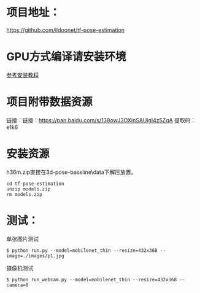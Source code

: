# 项目地址：

https://github.com/ildoonet/tf-pose-estimation

# GPU方式编译请安装环境

[参考安装教程](https://github.com/kebiao/deeplearning/blob/master/install/cuda_cudnn_install.md)

# 项目附带数据资源

链接：链接：https://pan.baidu.com/s/138owJ3OXjnSAUigI4z5ZqA 提取码：e1k6 

# 安装资源

h36m.zip直接在3d-pose-baseline\data下解压放置。

    cd tf-pose-estimation
    unzip models.zip
    rm models.zip

# 测试：

单张图片测试

    $ python run.py --model=mobilenet_thin --resize=432x368 --image=./images/p1.jpg

摄像机测试

    $ python run_webcam.py --model=mobilenet_thin --resize=432x368 --camera=0

